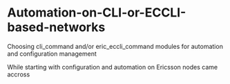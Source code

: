# Automation-on-CLI-or-ECCLI-based-networks
Choosing cli_command and/or eric_eccli_command modules for automation and configuration management

While starting with configuration and automation on Ericsson nodes came accross  
